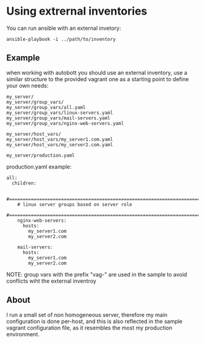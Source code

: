 

# Using extrernal inventories

You can run ansible with an external invetory: 

    ansible-playbook -i ../path/to/inventory

## Example
when working with autobott you should use an external inventory, use a similar structure to the provided vagrant one
as a starting point to define your own needs:

    my_server/
    my_server/group_vars/
    my_server/group_vars/all.yaml     
    my_server/group_vars/linux-servers.yaml
    my_server/group_vars/mail-servers.yaml
    my_server/group_vars/nginx-web-servers.yaml
    
    my_server/host_vars/
    my_server/host_vars/my_server1.com.yaml
    my_server/host_vars/my_server2.com.yaml
    
    my_server/production.yaml
    
production.yaml example:

    all:
      children:
    
        #============================================================================================================
        # linux server groups based on server role
        #============================================================================================================
        nginx-web-servers:
          hosts:
            my_server1.com
            my_server2.com
    
        mail-servers:
          hosts:
            my_server1.com
            my_server2.com
            

NOTE: group vars with the prefix "vag-" are used in the sample to avoid conflicts wiht the external inventroy

## About

I run a small set of non homogeneous server, therefore my main configuration is done per-host, and this is also 
reflected in the sample vagrant configuration file, as it resembles the most my production environment. 